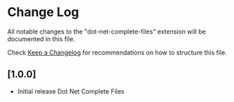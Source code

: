# Change Log

All notable changes to the "dot-net-complete-files" extension will be documented in this file.

Check [Keep a Changelog](http://keepachangelog.com/) for recommendations on how to structure this file.

## [1.0.0]

- Initial release Dot Net Complete Files